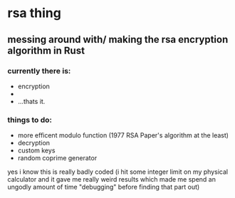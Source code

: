 <h1>rsa thing</h1> 
<h2>messing around with/ making the rsa encryption algorithm in Rust</h2>
<h3>currently there is: </h3>
<ul>
  <li>encryption</li>
  <li></li>
  <li>...thats it.</li>
</ul>

<h3> things to do: </h3>
<ul>
  <li>more efficent modulo function (1977 RSA Paper's algorithm at the least)</li>
  <li>decryption</li>
  <li>custom keys</li>
  <li>random coprime generator</li>
</ul>




<p>yes i know this is really badly coded (i hit some integer limit on my physical calculator and it gave me really weird results which made me spend an ungodly amount of time "debugging" before finding that part out)</p>

